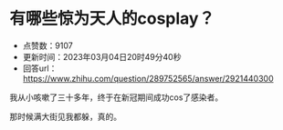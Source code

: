 # 有哪些惊为天人的cosplay？
- 点赞数：9107
- 更新时间：2023年03月04日20时49分40秒
- 回答url：https://www.zhihu.com/question/289752565/answer/2921440300
<body>
 <p data-pid="fw700cDn">我从小咳嗽了三十多年，终于在新冠期间成功cos了感染者。</p>
 <p data-pid="w6LdIwUM">那时候满大街见我都躲，真的。</p>
</body>